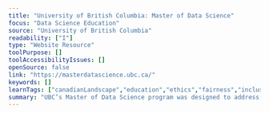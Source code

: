 ```yaml
---
title: "University of British Columbia: Master of Data Science"
focus: "Data Science Education"
source: "University of British Columbia"
readability: ["I"]
type: "Website Resource"
toolPurpose: []
toolAccessibilityIssues: []
openSource: false
link: "https://masterdatascience.ubc.ca/"
keywords: []
learnTags: ["canadianLandscape","education","ethics","fairness","inclusivePractice","machineLearning"]
summary: "UBC’s Master of Data Science program was designed to address a workforce gap by equipping students with the technical skills, practical experience, and confidence to seize opportunities in an ever-expanding field.  "
---
```


